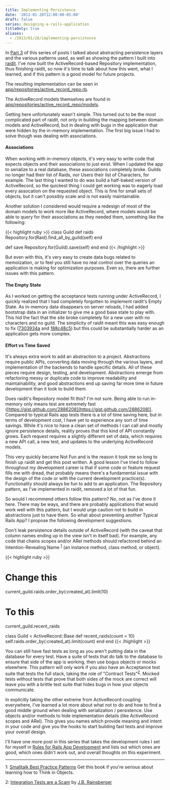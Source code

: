 ```yaml
---
title: Implementing Persistence
date: '2013-01-28T12:00:00-05:00'
draft: false
series: designing-a-rails-application
titleOnly: true
aliases:
  - /2013/01/28/implementing-persistence
---
```


In [Part 3](/articles/2012/07/13/abstract_persistence_logic) of this series of posts I talked about abstracting persistence layers and the various patterns used, as well as showing the pattern I built into [raidit](http://github.com/jasonroelofs/raidit). I've now built the ActiveRecord-based Repository implementation, thus finishing raidit, so now it's time to talk about how this went, what I learned, and if this pattern is a good model for future projects.

The resulting implementation can be seen in [app/repositories/active_record_repo.rb](https://github.com/jasonroelofs/raidit/blob/master/app/repositories/active_record_repo.rb).

The ActiveRecord models themselves are found in [app/repositories/active_record_repo/models](https://github.com/jasonroelofs/raidit/tree/master/app/repositories/active_record_repo/models).

Getting here unfortunately wasn't simple. This turned out to be the most complicated part of raidit, not only in building the mapping between domain models and ActiveRecord, but in dealing with bugs in the application that were hidden by the in-memory implementation. The first big issue I had to solve though was dealing with associations.

#### Associations

When working with in-memory objects, it's very easy to write code that expects objects and their associations to just exist. When I updated the app to serialize to a real database, these associations completely broke. Guilds no longer had their list of Raids, nor Users their list of Characters, for example. The last thing I wanted to do was build a half-baked version of ActiveRecord, so the quickest thing I could get working was to eagerly load every assocation on the requested object. This is fine for small sets of objects, but it can't possibly scale and is not easily maintainable.

Another solution I considered would require a redesign of most of the domain models to work more like ActiveRecord, where models would be able to query for their associations as they needed them, something like the following:

{{< highlight ruby >}}
class Guild
  def raids
    Repository.for(Raid).find_all_by_guild(self)
  end

  def save
    Repository.for(Guild).save(self)
  end
end
{{< /highlight >}}

But even with this, it's very easy to create data bugs related to memoization, or to feel you still have no real control over the queries an application is making for optimization purposes. Even so, there are further issues with this pattern.

#### The Empty State

As I worked on getting the acceptance tests running under ActiveRecord, I quickly realized that I had completely forgotten to implement raidit's Empty State. As in-memory data disappears on server reloads, I had added bootstrap data in an initializer to give me a good base state to play with. This hid the fact that the site broke completely for a new user with no characters and no guild. The simplicity of raidit meant this was easy enough to fix ([7303934a](https://github.com/jasonroelofs/raidit/commit/7303934a7945af01c99430fe0a3faeb92a15d27c)  and [188c48c5](https://github.com/jasonroelofs/raidit/commit/188c48c5d512da2bc167cc02f0a777f147eaa6c4)) but this could be substantially harder as an application gets more complex.

#### Effort vs Time Saved

It's always extra work to add an abstraction to a project. Abstractions require public APIs, converting data moving through the various layers, and implementation of the backends to handle specific details. All of these pieces require design, testing, and development. Abstractions emerge from refactoring messy or duplicate code to improve readability and maintainability, and good abstractions end up saving far more time in future development than it took to build them.

Does raidit's Repository model fit this? I'm not sure. Being able to run in-memory only means test are extremely fast ([https://gist.github.com/2886208](https://gist.github.com/2886208)). Compared to typical Rails app tests there is a lot of time saving here, but in terms of development cost, I have yet to experience any sort of time savings. While it's nice to have a clean set of methods I can call and mostly ignore persistence details, reality proves that this kind of API constantly grows. Each request requires a slightly different set of data, which requires a new API call, a new test, and updates to the underlying ActiveRecord models.

This very quickly became Not Fun and is the reason it took me so long to finish up raidit and get this post written. A good lesson I've tried to follow throughout my development career is that if some code or feature request fills me with dread, that probably means there's a fundamental issue with the design of the code or with the current development practice(s). Functionality should always be fun to add to an application. The Repository pattern, as I've implemented in raidit, removed a lot of that fun.

So would I recommend others follow this pattern? No, not as I've done it here. There may be ways, and there are probably applications that would work well with this pattern, but I would urge caution not to build in abstractions just to have them. So what about preventing another Typical Rails App? I propose the following development suggestions.

Don't leak persistence details outside of ActiveRecord (with the caveat that column names ending up in the view isn't in itself bad). For example, any code that chains scopes and/or ARel methods should refactored behind an Intention-Revealing Name <sup>[1](#footnote)</sup> (an instance method, class method, or object).

{{< highlight ruby >}}
# Change this
current_guild.raids.order_by(:created_at).limit(10)

# To this
current_guild.recent_raids

class Guild < ActiveRecord::Base
  def recent_raids(count = 10)
    self.raids.order_by(:created_at).limit(count)
  end
end
{{< /highlight >}}

You can still have fast tests as long as you aren't putting data in the database for every test. Have a suite of tests that do talk to the database to ensure that side of the app is working, then use bogus objects or mocks elsewhere. This pattern will only work if you also have an Acceptance test suite that tests the full stack, taking the role of "Contract Tests"<sup>[2](#footnote)</sup>. Mocked tests without tests that prove that both sides of the mock are correct will leave you with a brittle test suite that hides bugs in how your objects communicate.

In explicitly taking the other extreme from ActiveRecord coupling everywhere, I've learned a lot more about what not to do and how to find a good middle ground when dealing with serialization / persistence. Use objects and/or methods to hide implementation details (like ActiveRecord scopes and ARel). This gives you names which provide meaning and intent in your code and give you the hooks to start building fast tests and improve your overall design.

I'll have one more post in this series that takes the development rules I set for myself in [Rules for Rails App Development](/articles/2012/06/05/rules-for-rails-app-development) and lists out which ones are good, which ones didn't work out, and overall thoughts on this experiment.

---

<a name="footnote"></a>
1: [Smalltalk Best Practice Patterns](http://www.amazon.com/Smalltalk-Best-Practice-Patterns-Kent/dp/013476904X) Get this book if you're serious about learning how to Think in Objects.

2: [Integration Tests are a Scam](http://www.infoq.com/presentations/integration-tests-scam) by [J.B. Rainsberger](http://www.jbrains.ca/)

